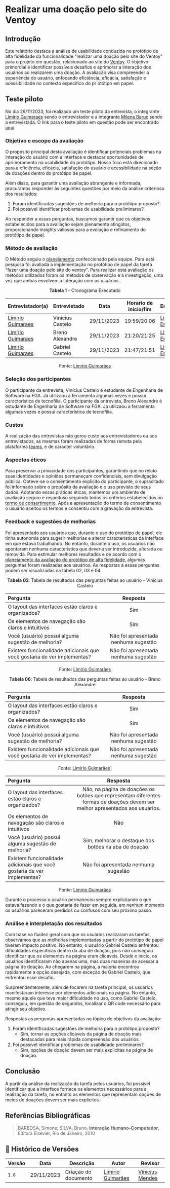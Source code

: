 # Realizar uma doação pelo site do Ventoy

## Introdução

Este relatório destaca a análise de usabilidade conduzida no protótipo de alta fidelidade da funcionalidade "realizar uma doação pelo site do Ventoy" para o projeto em questão, relacionado ao site do [Ventoy](https://www.ventoy.net/en/index.html). O objetivo 
primordial é identificar possíveis desafios e aprimorar a interação dos usuários ao realizarem uma doação. A avaliação visa compreender a experiência do usuário, enfocando eficiência, eficácia, satisfação e acessibilidade no contexto específico do pr otótipo em papel.

## Teste piloto 

No dia 29/11/2023, foi realizado um teste piloto da entrevista, o integrante [Limirio Guimaraes](https://github.com/LimirioGuimaraes) sendo o entrevistador e a integrante [Milena Baruc](https://github.com/MilenaBaruc) sendo a entrevistada. O link para o teste piloto em questão pode ser encontrado [aqui](https://youtu.be/YGbi7uaO5W0).

### Objetivo e escopo da avaliação

O propósito principal desta avaliação é identificar potenciais problemas na interação do usuário com a interface e destacar oportunidades de aprimoramento na usabilidade do protótipo. Nosso foco está direcionado para a eficiência, eficácia, 
satisfação do usuário e acessibilidade na seção de doações dentro do protótipo de papel.

Além disso, para garantir uma avaliação abrangente e informada, procuramos responder às seguintes questões por meio da análise criteriosa dos resultados:

1. Foram identificadas sugestões de melhoria para o protótipo proposto?
2. Foi possível identificar problemas de usabilidade preliminares?

Ao responder a essas perguntas, buscamos garantir que os objetivos estabelecidos para a avaliação sejam plenamente atingidos, proporcionando insights valiosos para a evolução e refinamento do protótipo de papel.

### Método de avaliação

O Método seguiu o [planejamento](https://interacao-humano-computador.github.io/2023.2-Ventoy/DAD/nivel2/prototipoAltaFidelidade/PlanejamentoAvaliacaoPAF/) confeccionado pela equipe. Para está pesquisa foi avaliada a implementação no protótipo de papel da tarefa 
"fazer uma doação pelo site do ventoy". Para realizar está avaliação os métodos utilizados foram os métodos de observação e à investigação, uma vez que ambas envolvem a interação com os usuários.


<center>

**Tabela 1** - Cronograma Executado

| **Entrevistador(a)** | **Entrevistado** | **Data** | **Horario de início/fim** | **Entrevista** |
| -------------------- | ---------------- | -------- | ------------------------- | -------------- |
| [Limirio Guimaraes](https://github.com/LimirioGuimaraes) | Vinícius Castelo | 29/11/2023 | 19:59/20:06 |[Link para Entrevista](https://youtu.be/ncngtIpYwE0) |
| [Limirio Guimaraes](https://github.com/LimirioGuimaraes) | Breno Alexandre | 29/11/2023 | 21:20/21:25 |[Link para Entrevista](https://youtu.be/TKZ8zLFc8tw) |
| [Limirio Guimaraes](https://github.com/LimirioGuimaraes) | Gabriel Castelo | 29/11/2023 | 21:47/21:51 |[Link para Entrevista](https://youtu.be/KAB3SuVopAg) |


Fonte: [Limirio Guimarães](https://github.com/LimirioGuimaraes)

</center>

### Seleção dos participantes

O participante da entrevista, Vinícius Castelo é estudante de Engenharia de Software na FGA.
Já utilizaou a ferramenta algumas vezes e possui característica de tecnofilia. O participante da entrevista, Breno Alexandre é estudante de Engenharia de Software na FGA.
Já utilizaou a ferramenta algumas vezes e possui característica de tecnofilia.

### Custos

A realização das entrevistas não gerou custo aos entrevistadores ou aos entrevistados, as mesmas foram realizadas de forma remota pela plataforma [teams](https://www.microsoft.com/pt-br/microsoft-teams/log-in), e de caracter voluntário.

### Aspectos éticos

Para preservar a privacidade dos participantes, garantindo que no relato suas identidades e opiniões permaneçam confidenciais, sem divulgação pública. Obteve-se o consentimento explícito do participante, o supracitado foi informado
sobre o propósito da avaliação e o uso previsto de seus dados. Adotando essas práticas éticas, mantemos um ambiente de avaliação seguro e respeitoso seguindo todos os critérios estabelecidos no [termo de consertimento](../../../elicitacao/termoConsertimento.pdf).
Após a apresentação do termo de consentimento o usuário aceitou os termos e consentiu com a gravação da entrevista.

### Feedback e sugestões de melhorias


Foi apresentado aos usuários que, durante o uso do protótipo de papel, ele tinha autonomia para sugerir melhorias e alterar características da interface em que estava trabalhando. No entanto, durante o uso, os usuários não apontaram nenhuma 
característica que deveria ser introduzida, alterada ou removida. Para estimular melhores resultados e de acordo com o [planejamento da avaliação do protótipo de alta fidelidade](https://interacao-humano-computador.github.io/2023.2-Ventoy/DAD/nivel2/prototipoAltaFidelidade/PlanejamentoAvaliacaoPAF/), 
algumas perguntas foram realizadas aos usuários. As respostas a essas perguntas podem ser visualizadas na tabela 02, 03 e 04.

<center>

**Tabela 02**: Tabela de resultados das perguntas feitas ao usuário -  Vinicius Castelo

| Pergunta | Resposta |
|:----| :---:|
| O layout das interfaces estão claros e organizados? | Sim   |
| Os elementos de navegação são claros e intuitivos | Sim |
| Você (usuário) possui alguma sugestão de melhoria?                        | Não foi apresentada nenhuma sugestão |
| Existem funcionalidade adicionais que  você gostaria de ver implementas?  | Não foi apresentada nenhuma sugestão |

Fonte: [Limirio Guimarães](https://github.com/LimirioGuimaraes)

**Tabela 06**: Tabela de resultados das perguntas feitas ao usuário - Breno Alexandre

| Pergunta | Resposta |
|:----| :---:|
| O layout das interfaces estão claros e organizados? | Sim   |
| Os elementos de navegação são claros e intuitivos | Sim |
| Você (usuário) possui alguma sugestão de melhoria?                        | Não foi apresentada nenhuma sugestão |
| Existem funcionalidade adicionais que  você gostaria de ver implementas?  | Não foi apresentada nenhuma sugestão |

Fonte: [Limirio Guimarães](https://github.com/LimirioGuimaraes)]

| Pergunta | Resposta |
|:----| :---:|
| O layout das interfaces estão claros e organizados? | Não, na página de doações os botões que representam diferentes formas de doações devem ser melhor apresentados aos usuários. |
| Os elementos de navegação são claros e intuitivos | Não |
| Você (usuário) possui alguma sugestão de melhoria?                        | Sim, melhorar o destaque dos botões na aba de doação.|
| Existem funcionalidade adicionais que  você gostaria de ver implementas?  | Não foi apresentada nenhuma sugestão |

Fonte: [Limirio Guimarães](https://github.com/LimirioGuimaraes)

</center>

Durante o processo o usuário permaneceu sempre explicitando o que estava fazendo e o que gostaria de fazer em seguida, em nenhum momento os usuários pareceram perdidos ou confusos com seu próximo passo.

### Análise e interpletação dos resultados

Com base na fluidez geral com que os usuários realizaram as tarefas, observamos que as melhorias implementadas a partir do protótipo de papel tiveram impacto positivo. No entanto, o usuário Gabriel Castelo enfrentou dificuldades específicas dentro da aba de doação, pois não conseguiu identificar que os elementos na página eram clicáveis. Desde o início, os usuários identificaram não apenas uma, mas duas maneiras de acessar a página de doação. Ao chegarem na página, a maioria encontrou rapidamente a opção desejada, com exceção de Gabriel Castelo, que enfrentou esse desafio.

Surpreendentemente, além de focarem na tarefa principal, os usuários manifestaram interesse por elementos adicionais na página. No entanto, mesmo aquele que teve maior dificuldade no uso, como Gabriel Castelo, conseguiu, em questão de segundos, localizar o QR code necessário para atingir seu objetivo.

Respostas as perguntas apresentadas no tópico de objetivos da avaliação:

1. Foram identificadas sugestões de melhoria para o protótipo proposto?
     - Sim, tornar as opções clicáveis da página de doação mais destacadas para mais rápida compreensão dos usuários.
3. Foi possível identificar problemas de usabilidade preliminares?
    - Sim, opções de doação devem ser mais explicitas na página de doação.


## Conclusão

 A partir da análise da realização da tarefa pelos usuários, foi possível identificar que a interface fornece os elementos necessários para a realização da tarefa, no entanto os elementos que representam opções de meios de doações devem ser mais explicitos. 

## Referências Bibliográficas

> BARBOSA, Simone; SILVA, Bruno. **Interação Humano-Computador**, Editora Elsevier, Rio de Janeiro, 2010

## 📑 Histórico de Versões
| **Versão**   |   **Data**   | **Descrição** | **Autor** | **Revisor** |
|--------|---------|-----------|--------|---------|
|`1.0`| 29/11/2023 | Criação do documento | [Limirio Guimarães](https://github.com/LimirioGuimaraes) | [Vinícius Mendes](https://github.com/yabamiah)|
